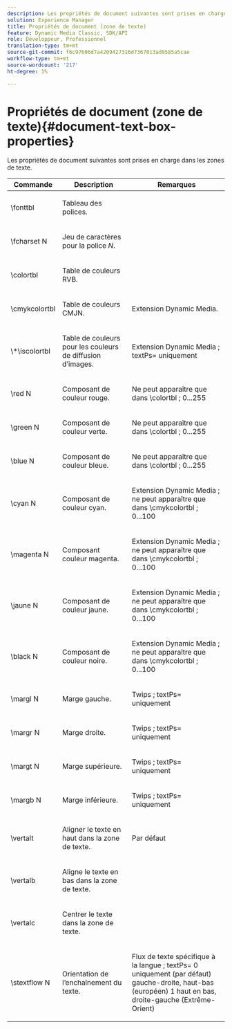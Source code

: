 ```yaml
---
description: Les propriétés de document suivantes sont prises en charge dans les zones de texte.
solution: Experience Manager
title: Propriétés de document (zone de texte)
feature: Dynamic Media Classic, SDK/API
role: Développeur, Professionnel
translation-type: tm+mt
source-git-commit: f6c97606d7a4209427316d7367013ad9585a5cae
workflow-type: tm+mt
source-wordcount: '217'
ht-degree: 1%

---
```



# Propriétés de document (zone de texte){#document-text-box-properties}

Les propriétés de document suivantes sont prises en charge dans les zones de texte.

<table id="table_8E1DF8E6BD894D7A9ACFC839918E2315"> 
 <thead> 
  <tr> 
   <th class="entry"> <b>Commande</b> </th> 
   <th class="entry"> <b>Description</b> </th> 
   <th class="entry"> <b>Remarques</b> </th> 
  </tr> 
 </thead>
 <tbody> 
  <tr> 
   <td> <span class="codeph"> \fonttbl  </span> </td> 
   <td> <p>Tableau des polices. </p> </td> 
   <td> <p> </p> </td> 
  </tr> 
  <tr> 
   <td> <span class="codeph"> \fcharset  <span class="varname"> N  </span> </span> </td> 
   <td> <p>Jeu de caractères pour la police <i>N</i>. </p> </td> 
   <td> <p> </p> </td> 
  </tr> 
  <tr> 
   <td> <span class="codeph"> \colortbl  </span> </td> 
   <td> <p>Table de couleurs RVB. </p> </td> 
   <td> <p> </p> </td> 
  </tr> 
  <tr> 
   <td> <span class="codeph"> \cmykcolortbl  </span> </td> 
   <td> <p>Table de couleurs CMJN. </p> </td> 
   <td> <p>Extension Dynamic Media. </p> </td> 
  </tr> 
  <tr> 
   <td> <span class="codeph"> \*\iscolortbl  </span> </td> 
   <td> <p>Table de couleurs pour les couleurs de diffusion d’images. </p> </td> 
   <td> <p>Extension Dynamic Media ; <span class="codeph"> textPs= </span> uniquement </p> </td> 
  </tr> 
  <tr> 
   <td> <span class="codeph"> \red  <span class="varname"> N  </span> </span> </td> 
   <td> <p>Composant de couleur rouge. </p> </td> 
   <td> <p>Ne peut apparaître que dans <span class="codeph"> \colortbl </span>; 0...255 </p> </td> 
  </tr> 
  <tr> 
   <td> <span class="codeph"> \green  <span class="varname"> N  </span> </span> </td> 
   <td> <p>Composant de couleur verte. </p> </td> 
   <td> <p>Ne peut apparaître que dans <span class="codeph"> \colortbl </span>; 0...255 </p> </td> 
  </tr> 
  <tr> 
   <td> <span class="codeph"> \blue  <span class="varname"> N  </span> </span> </td> 
   <td> <p>Composant de couleur bleue. </p> </td> 
   <td> <p>Ne peut apparaître que dans <span class="codeph"> \colortbl </span>; 0...255 </p> </td> 
  </tr> 
  <tr> 
   <td> <span class="codeph"> \cyan  <span class="varname"> N  </span> </span> </td> 
   <td> <p>Composant de couleur cyan. </p> </td> 
   <td> <p>Extension Dynamic Media ; ne peut apparaître que dans <span class="codeph"> \cmykcolortbl </span>; 0...100 </p> </td> 
  </tr> 
  <tr> 
   <td> <span class="codeph"> \magenta  <span class="varname"> N  </span> </span> </td> 
   <td> <p>Composant couleur magenta. </p> </td> 
   <td> <p>Extension Dynamic Media ; ne peut apparaître que dans <span class="codeph"> \cmykcolortbl </span>; 0...100 </p> </td> 
  </tr> 
  <tr> 
   <td> <span class="codeph"> \jaune  <span class="varname"> N  </span> </span> </td> 
   <td> <p>Composant de couleur jaune. </p> </td> 
   <td> <p>Extension Dynamic Media ; ne peut apparaître que dans <span class="codeph"> \cmykcolortbl </span>; 0...100 </p> </td> 
  </tr> 
  <tr> 
   <td> <span class="codeph"> \black  <span class="varname"> N  </span> </span> </td> 
   <td> <p>Composant de couleur noire. </p> </td> 
   <td> <p>Extension Dynamic Media ; ne peut apparaître que dans <span class="codeph"> \cmykcolortbl </span>; 0...100 </p> </td> 
  </tr> 
  <tr> 
   <td> <span class="codeph"> \margl  <span class="varname"> N  </span> </span> </td> 
   <td> <p>Marge gauche. </p> </td> 
   <td> <p>Twips ; <span class="codeph"> textPs= </span> uniquement </p> </td> 
  </tr> 
  <tr> 
   <td> <span class="codeph"> \margr  <span class="varname"> N  </span> </span> </td> 
   <td> <p>Marge droite. </p> </td> 
   <td> <p>Twips ; <span class="codeph"> textPs= </span> uniquement </p> </td> 
  </tr> 
  <tr> 
   <td> <span class="codeph"> \margt  <span class="varname"> N  </span> </span> </td> 
   <td> <p>Marge supérieure. </p> </td> 
   <td> <p>Twips ; <span class="codeph"> textPs= </span> uniquement </p> </td> 
  </tr> 
  <tr> 
   <td> <span class="codeph"> \margb  <span class="varname"> N  </span> </span> </td> 
   <td> <p>Marge inférieure. </p> </td> 
   <td> <p>Twips ; <span class="codeph"> textPs= </span> uniquement </p> </td> 
  </tr> 
  <tr> 
   <td> <span class="codeph"> \vertalt  </span> </td> 
   <td> <p>Aligner le texte en haut dans la zone de texte. </p> </td> 
   <td> <p>Par défaut </p> </td> 
  </tr> 
  <tr> 
   <td> <span class="codeph"> \vertalb  </span> </td> 
   <td> <p>Aligne le texte en bas dans la zone de texte. </p> </td> 
   <td> <p> </p> </td> 
  </tr> 
  <tr> 
   <td> <span class="codeph"> \vertalc  </span> </td> 
   <td> <p>Centrer le texte dans la zone de texte. </p> </td> 
   <td> <p> </p> </td> 
  </tr> 
  <tr> 
   <td> <span class="codeph"> \stextflow  <span class="varname"> N  </span> </span> </td> 
   <td> <p>Orientation de l’enchaînement du texte. </p> </td> 
   <td> <p>Flux de texte spécifique à la langue ; <span class="codeph"> textPs= </span> 0 uniquement (par défaut) gauche-droite, haut-bas (européen) 1 haut en bas, droite-gauche (Extrême-Orient) </p> </td> 
  </tr> 
 </tbody> 
</table>

